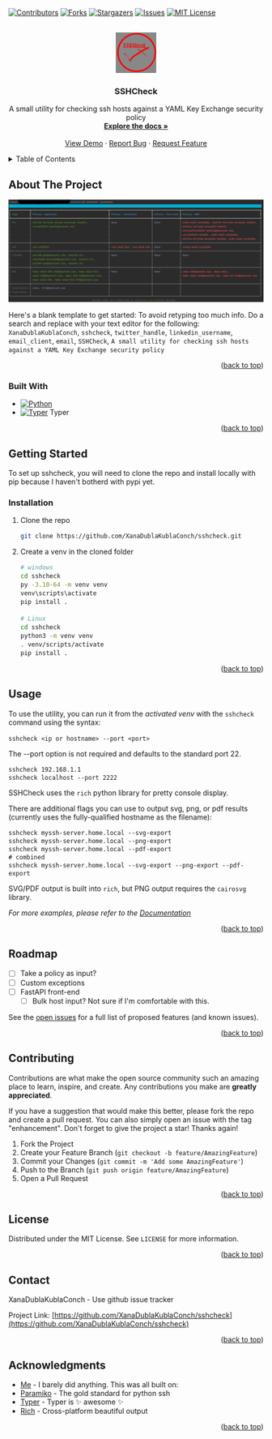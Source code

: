 <!-- Improved compatibility of back to top link: See: https://github.com/othneildrew/Best-README-Template/pull/73 -->
<a name="readme-top"></a>
<!--
*** Thanks for checking out the Best-README-Template. If you have a suggestion
*** that would make this better, please fork the repo and create a pull request
*** or simply open an issue with the tag "enhancement".
*** Don't forget to give the project a star!
*** Thanks again! Now go create something AMAZING! :D
-->



<!-- PROJECT SHIELDS -->
<!--
*** I'm using markdown "reference style" links for readability.
*** Reference links are enclosed in brackets [ ] instead of parentheses ( ).
*** See the bottom of this document for the declaration of the reference variables
*** for contributors-url, forks-url, etc. This is an optional, concise syntax you may use.
*** https://www.markdownguide.org/basic-syntax/#reference-style-links
-->
[![Contributors][contributors-shield]][contributors-url]
[![Forks][forks-shield]][forks-url]
[![Stargazers][stars-shield]][stars-url]
[![Issues][issues-shield]][issues-url]
[![MIT License][license-shield]][license-url]



<!-- PROJECT LOGO -->
<br />
<div align="center">
  <a href="https://github.com/XanaDublaKublaConch/sshcheck">
    <img src="images/logo.png" alt="Logo" width="80" height="80">
  </a>

<h3 align="center">SSHCheck</h3>

  <p align="center">
    A small utility for checking ssh hosts against a YAML Key Exchange security policy
    <br />
    <a href="https://github.com/XanaDublaKublaConch/sshcheck"><strong>Explore the docs »</strong></a>
    <br />
    <br />
    <a href="https://github.com/XanaDublaKublaConch/sshcheck">View Demo</a>
    ·
    <a href="https://github.com/XanaDublaKublaConch/sshcheck/issues">Report Bug</a>
    ·
    <a href="https://github.com/XanaDublaKublaConch/sshcheck/issues">Request Feature</a>
  </p>
</div>



<!-- TABLE OF CONTENTS -->
<details>
  <summary>Table of Contents</summary>
  <ol>
    <li>
      <a href="#about-the-project">About The Project</a>
      <ul>
        <li><a href="#built-with">Built With</a></li>
      </ul>
    </li>
    <li>
      <a href="#getting-started">Getting Started</a>
      <ul>
        <li><a href="#prerequisites">Prerequisites</a></li>
        <li><a href="#installation">Installation</a></li>
      </ul>
    </li>
    <li><a href="#usage">Usage</a></li>
    <li><a href="#roadmap">Roadmap</a></li>
    <li><a href="#contributing">Contributing</a></li>
    <li><a href="#license">License</a></li>
    <li><a href="#contact">Contact</a></li>
    <li><a href="#acknowledgments">Acknowledgments</a></li>
  </ol>
</details>



<!-- ABOUT THE PROJECT -->
## About The Project

[![Product Name Screen Shot][product-screenshot]](https://example.com)

Here's a blank template to get started: To avoid retyping too much info. Do a search and replace with your text editor for the following: `XanaDublaKublaConch`, `sshcheck`, `twitter_handle`, `linkedin_username`, `email_client`, `email`, `SSHCheck`, `A small utility for checking ssh hosts against a YAML Key Exchange security policy`

<p align="right">(<a href="#readme-top">back to top</a>)</p>



### Built With

* [![Python][Python.org]][Python-url]
* [![Typer][Typer.tiangolo.com]][Typer-url] Typer

<p align="right">(<a href="#readme-top">back to top</a>)</p>



<!-- GETTING STARTED -->
## Getting Started

To set up sshcheck, you will need to clone the repo and install locally with pip because I haven't botherd with pypi yet.

### Installation

1. Clone the repo
   ```sh
   git clone https://github.com/XanaDublaKublaConch/sshcheck.git
   ```
2. Create a venv in the cloned folder
   ```sh
   # windows
   cd sshcheck
   py -3.10-64 -m venv venv
   venv\scripts\activate
   pip install .
   
   # Linux
   cd sshcheck
   python3 -m venv venv
   . venv/scripts/activate
   pip install .
   ```

<p align="right">(<a href="#readme-top">back to top</a>)</p>



<!-- USAGE EXAMPLES -->
## Usage

To use the utility, you can run it from the *activated venv* with the `sshcheck` command using the syntax:

`sshcheck <ip or hostname> --port <port>`

The --port option is not required and defaults to the standard port 22.

  ```shell
  sshcheck 192.168.1.1
  sshcheck localhost --port 2222
  ```

SSHCheck uses the `rich` python library for pretty console display.

There are additional flags you can use to output svg, png, or pdf results (currently uses the fully-qualified hostname 
as the filename):

  ```shell
  sshcheck myssh-server.home.local --svg-export
  sshcheck myssh-server.home.local --png-export
  sshcheck myssh-server.home.local --pdf-export
  # combined
  sshcheck myssh-server.home.local --svg-export --png-export --pdf-export
  ```

SVG/PDF output is built into `rich`, but PNG output requires the `cairosvg` library.

_For more examples, please refer to the [Documentation](https://example.com)_

<p align="right">(<a href="#readme-top">back to top</a>)</p>



<!-- ROADMAP -->
## Roadmap

- [ ] Take a policy as input?
- [ ] Custom exceptions
- [ ] FastAPI front-end
    - [ ] Bulk host input? Not sure if I'm comfortable with this.

See the [open issues](https://github.com/XanaDublaKublaConch/sshcheck/issues) for a full list of proposed features (and known issues).

<p align="right">(<a href="#readme-top">back to top</a>)</p>



<!-- CONTRIBUTING -->
## Contributing

Contributions are what make the open source community such an amazing place to learn, inspire, and create. Any contributions you make are **greatly appreciated**.

If you have a suggestion that would make this better, please fork the repo and create a pull request. You can also simply open an issue with the tag "enhancement".
Don't forget to give the project a star! Thanks again!

1. Fork the Project
2. Create your Feature Branch (`git checkout -b feature/AmazingFeature`)
3. Commit your Changes (`git commit -m 'Add some AmazingFeature'`)
4. Push to the Branch (`git push origin feature/AmazingFeature`)
5. Open a Pull Request

<p align="right">(<a href="#readme-top">back to top</a>)</p>



<!-- LICENSE -->
## License

Distributed under the MIT License. See `LICENSE` for more information.

<p align="right">(<a href="#readme-top">back to top</a>)</p>



<!-- CONTACT -->
## Contact

XanaDublaKublaConch - Use github issue tracker

Project Link: [https://github.com/XanaDublaKublaConch/sshcheck](https://github.com/XanaDublaKublaConch/sshcheck)

<p align="right">(<a href="#readme-top">back to top</a>)</p>



<!-- ACKNOWLEDGMENTS -->
## Acknowledgments

* [Me](https://github.com/XanaDublaKublaConch) - I barely did anything. This was all built on:
* [Paramiko](https://www.paramiko.org/) - The gold standard for python ssh
* [Typer](https://typer.tiangolo.com/) - Typer is :sparkles: awesome :sparkles:
* [Rich](https://github.com/Textualize/rich) - Cross-platform beautiful output


<p align="right">(<a href="#readme-top">back to top</a>)</p>



<!-- MARKDOWN LINKS & IMAGES -->
<!-- https://www.markdownguide.org/basic-syntax/#reference-style-links -->
[contributors-shield]: https://img.shields.io/github/contributors/XanaDublaKublaConch/sshcheck.svg?style=for-the-badge
[contributors-url]: https://github.com/XanaDublaKublaConch/sshcheck/graphs/contributors
[forks-shield]: https://img.shields.io/github/forks/XanaDublaKublaConch/sshcheck.svg?style=for-the-badge
[forks-url]: https://github.com/XanaDublaKublaConch/sshcheck/network/members
[stars-shield]: https://img.shields.io/github/stars/XanaDublaKublaConch/sshcheck.svg?style=for-the-badge
[stars-url]: https://github.com/XanaDublaKublaConch/sshcheck/stargazers
[issues-shield]: https://img.shields.io/github/issues/XanaDublaKublaConch/sshcheck.svg?style=for-the-badge
[issues-url]: https://github.com/XanaDublaKublaConch/sshcheck/issues
[license-shield]: https://img.shields.io/github/license/XanaDublaKublaConch/sshcheck.svg?style=for-the-badge
[license-url]: https://github.com/XanaDublaKublaConch/sshcheck/blob/master/LICENSE.txt
[linkedin-shield]: https://img.shields.io/badge/-LinkedIn-black.svg?style=for-the-badge&logo=linkedin&colorB=555
[linkedin-url]: https://linkedin.com/in/linkedin_username
[product-screenshot]: images/screenshot.png
[Next.js]: https://img.shields.io/badge/next.js-000000?style=for-the-badge&logo=nextdotjs&logoColor=white
[Next-url]: https://nextjs.org/
[React.js]: https://img.shields.io/badge/React-20232A?style=for-the-badge&logo=react&logoColor=61DAFB
[React-url]: https://reactjs.org/
[Vue.js]: https://img.shields.io/badge/Vue.js-35495E?style=for-the-badge&logo=vuedotjs&logoColor=4FC08D
[Vue-url]: https://vuejs.org/
[Angular.io]: https://img.shields.io/badge/Angular-DD0031?style=for-the-badge&logo=angular&logoColor=white
[Angular-url]: https://angular.io/
[Svelte.dev]: https://img.shields.io/badge/Svelte-4A4A55?style=for-the-badge&logo=svelte&logoColor=FF3E00
[Svelte-url]: https://svelte.dev/
[Laravel.com]: https://img.shields.io/badge/Laravel-FF2D20?style=for-the-badge&logo=laravel&logoColor=white
[Laravel-url]: https://laravel.com
[Bootstrap.com]: https://img.shields.io/badge/Bootstrap-563D7C?style=for-the-badge&logo=bootstrap&logoColor=white
[Bootstrap-url]: https://getbootstrap.com
[JQuery.com]: https://img.shields.io/badge/jQuery-0769AD?style=for-the-badge&logo=jquery&logoColor=white
[JQuery-url]: https://jquery.com
[Python.org]: https://img.shields.io/badge/python-0769AD?style=for-the-badge&logo=python&logoColor=white
[Python-url]: https://www.python.org/
[Typer.tiangolo.com]: https://typer.tiangolo.com/img/icon-white.svg
[Typer-url]: https://typer.tiangolo.com/